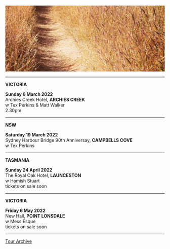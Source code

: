 ![](data/image/news/tourbanner2.jpg)

* * * * *

**VICTORIA**

**Sunday 6 March 2022**\
Archies Creek Hotel, **ARCHIES CREEK**\
w Tex Perkins & Matt Walker\
2.30pm

* * * * *

**NSW**

**Saturday 19 March 2022**\
Sydney Harbour Bridge 90th Anniversay, **CAMPBELLS COVE**\
w Tex Perkins

* * * * *

**TASMANIA**

**Sunday 24 April 2022**\
The Royal Oak Hotel, **LAUNCESTON**\
w Hamish Stuart\
tickets on sale soon 

* * * * * 

**VICTORIA**

**Friday 6 May 2022**\
New Hall, **POINT LONSDALE**\
w Mess Esque\
tickets on sale soon 

* * * * * 

[Tour Archive](tour/archive)
